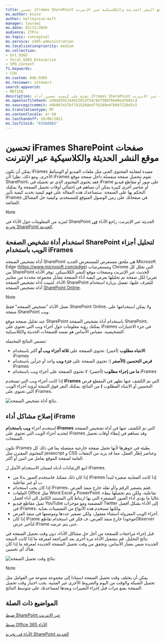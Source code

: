 ```yaml
---
title: تحسين iFrames SharePoint صفحات موقع النشر الحديثة والكلاسيكية عبر الإنترنت
ms.author: kvice
author: kelleyvice-msft
manager: laurawi
ms.date: 03/11/2020
audience: ITPro
ms.topic: conceptual
ms.service: o365-administration
ms.localizationpriority: medium
ms.collection:
- Ent_O365
- Strat_O365_Enterprise
- SPO_Content
f1.keywords:
- CSH
ms.custom: Adm_O365
ms.reviewer: sstewart
search.appverid:
- MET150
description: تعرف على كيفية تحسين أداء iFrames SharePoint صفحات موقع النشر الحديثة والكلاسيكية عبر الإنترنت.
ms.openlocfilehash: e38dd3922444228cdf54c8ef306fbbd9eafb81c4
ms.sourcegitcommit: d4b867e37bf741528ded7fb289e4f6847228d2c5
ms.translationtype: MT
ms.contentlocale: ar-SA
ms.lasthandoff: 10/06/2021
ms.locfileid: "63568802"
---
```

# <a name="optimize-iframes-in-sharepoint-online-modern-and-classic-publishing-site-pages"></a>تحسين iFrames SharePoint صفحات موقع النشر الحديثة والكلاسيكية عبر الإنترنت

يمكن أن تكون iFrames مفيدة لمعاينة المحتوى الغني مثل ملفات الفيديو أو الوسائط الأخرى. ومع ذلك، نظرا لأن iFrames تقوم بتحميل صفحة منفصلة داخل صفحة موقع SharePoint، فقد يحتوي المحتوى الذي تم تحميله في iFrame على صور أو مقاطع فيديو أو عناصر أخرى كبيرة يمكن أن تساهم في إجمالي أوقات تحميل الصفحة ولا يمكنك التحكم بها على الصفحة. ستساعدك هذه المقالة على فهم كيفية تحديد كيفية تأثير iFrames في صفحاتك على زمن الوصول المتوقع للمستخدم، وكيفية حل المشاكل الشائعة.

>[!NOTE]
>لمزيد من المعلومات حول الأداء في SharePoint الحديثة عبر الإنترنت، راجع الأداء [في تجربة SharePoint الحديثة](/sharepoint/modern-experience-performance).

## <a name="use-the-page-diagnostics-for-sharepoint-tool-to-analyze-web-parts-using-iframes"></a>استخدام أداة تشخيص الصفحة SharePoint لتحليل أجزاء الويب باستخدام iFrames

أداة تشخيص الصفحة SharePoint هي ملحق مستعرض للمستعرض الجديد Microsoft Edge (https://www.microsoft.com/edge) ومستعرضات Chrome التي تحلل كل من SharePoint الحديث عبر الإنترنت وصفحات موقع النشر الكلاسيكي. توفر الأداة تقريرا لكل صفحة تم تحليلها يعرض كيفية أداء الصفحة مقابل مجموعة محددة من معايير الأداء. لتثبيت أداة تشخيص الصفحة SharePoint للتعرف عليها، تفضل بزيارة استخدام أداة تشخيص الصفحة [SharePoint Online](page-diagnostics-for-spo.md).

>[!NOTE]
>تعمل الأداة "تشخيص الصفحة" فقط SharePoint Online، ولا يمكن استخدامها على صفحة SharePoint ويب.

عند تحليل صفحة موقع SharePoint باستخدام أداة تشخيص الصفحة SharePoint، يمكنك رؤية معلومات حول أجزاء ويب التي تحتوي على iFrames في جزء الاختبارات التشخيصية. مقياس الأساس هو نفسه للصفحات الحديثة والكلاسيكية.

تتضمن النتائج المحتملة:

- **الانتباه مطلوب** (أحمر): تحتوي الصفحة على **ثلاثة أجزاء ويب أو** أكثر باستخدام iFrames
- **فرص التحسين (الأصفر** ): تحتوي الصفحة على **جزء ويب** واحد أو جزأين باستخدام iFrames
- **ما من إجراء مطلوب** (أخضر): لا تحتوي الصفحة على أجزاء ويب باستخدام iFrames

إذا كانت أجزاء ويب التي تستخدم **iFrames** التي تم الكشف عنها تظهر في المقطع  فرص التحسين أو الانتباه المطلوب **)** من النتائج، يمكنك النقر فوق النتيجة لرؤية أجزاء الويب التي تحتوي على iFrames.

![نتائج أداة تشخيص الصفحة.](../media/modern-portal-optimization/pagediag-iframe-yellow.png)

## <a name="remediate-iframe-performance-issues"></a>إصلاح مشاكل أداء iFrame

استخدم أجزاء **ويب باستخدام iFrames** التي تم الكشف عنها في أداة تشخيص الصفحة لتحديد أجزاء الويب التي تحتوي على iFrames وقد تساهم في إبطاء أوقات تحميل الصفحات.

تكون iFrames بطيئة في جوهرها لأنها تحمل صفحة خارجية منفصلة بما في ذلك كل المحتوى المقترن مثل javascript و CSS وعناصر إطار العمل، مما قد يزيد من النفقات العامة لصفحة الموقع بعامل من اثنين أو أكثر.

اتبع الإرشادات أدناه لضمان الاستخدام الأمثل ل iFrames.

- إذا كان ذلك ممكنا، فاستخدم الصور بدلا من iFrames إذا كانت المعاينة صغيرة لتبدأ ب أو غير تفاعلية.
- إذا كان يجب استخدام iFrames، فقم بتصغير الرقم و/أو نقله خارج منفذ العرض.
- الملفات Office مثل Word Excel و PowerPoint تفاعلية، ولكن يتم تحميلها ببطء. غالبا ما يؤدي أداء الصور المصغرة التي بها ارتباط إلى المستند الكامل إلى أداء أفضل.
- تميل مقاطع فيديو YouTube المضمنة ومو موجزات Twitter إلى الأداء بشكل أفضل في iFrames، ولكنها تستخدم هذه الأنواع من التضمينات بعناية.
- أجزاء الويب المعزولة استثناء معقول، ولكن تصغير عددها وموضعها في منفذ العرض.
- إذا كان iFrame موجودا خارج منفذ العرض، ف فكر في استخدام _تقاطعObserver_ لتأخير عرض iFrame حتى يتم عرضه.

قبل إجراء مراجعات للصفحة من أجل حل مشاكل الأداء، دون وقت تحميل الصفحة في نتائج التحليل. قم بتشغيل الأداة مرة أخرى بعد المراجعة لمعرفة ما إذا كانت النتيجة الجديدة ضمن معيار الأساس، وتحقق من وقت تحميل الصفحة الجديدة لمعرفة ما إذا كان هناك أي تحسين.

![نتائج وقت تحميل الصفحة.](../media/modern-portal-optimization/pagediag-page-load-time.png)

>[!NOTE]
>يمكن أن يختلف وقت تحميل الصفحة استنادا إلى مجموعة متنوعة من العوامل مثل تحميل الشبكة والوقت من اليوم والشروط الأخرى غير المتتية. يجب اختبار وقت تحميل الصفحة بضع مرات قبل إجراء التغييرات وبعدها لمساعدتك على متوسط النتائج.

## <a name="related-topics"></a>المواضيع ذات الصلة

[ضبط SharePoint عبر الإنترنت](tune-sharepoint-online-performance.md)

[ضبط Office 365 الأداء](tune-microsoft-365-performance.md)

[الأداء في تجربة SharePoint الحديثة](/sharepoint/modern-experience-performance)
